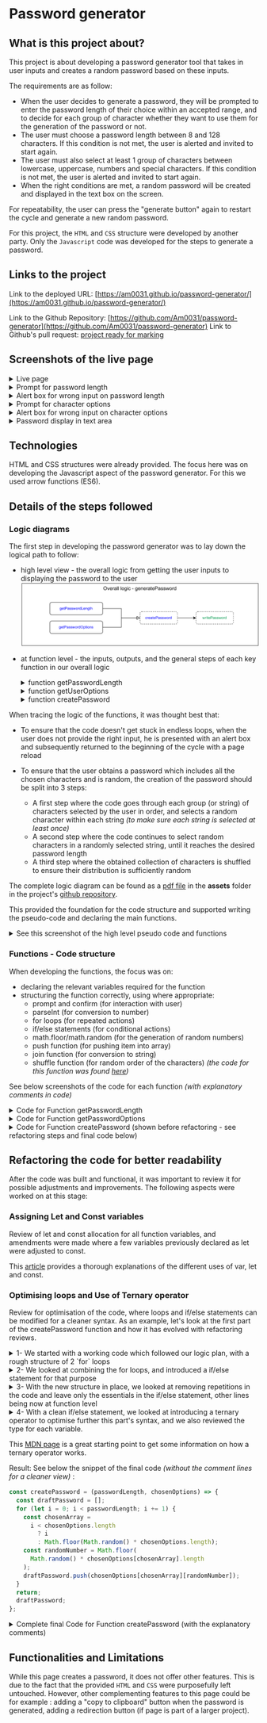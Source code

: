 # Password generator

## What is this project about?

This project is about developing a password generator tool that takes in user inputs and creates a random password based on these inputs.

The requirements are as follow:

- When the user decides to generate a password, they will be prompted to enter the password length of their choice within an accepted range, and to decide for each group of character whether they want to use them for the generation of the password or not.
- The user must choose a password length between 8 and 128 characters. If this condition is not met, the user is alerted and invited to start again.
- The user must also select at least 1 group of characters between lowercase, uppercase, numbers and special characters. If this condition is not met, the user is alerted and invited to start again.
- When the right conditions are met, a random password will be created and displayed in the text box on the screen.

For repeatability, the user can press the "generate button" again to restart the cycle and generate a new random password.

For this project, the `HTML` and `CSS` structure were developed by another party. Only the `Javascript` code was developed for the steps to generate a password.

## Links to the project

Link to the deployed URL: [https://am0031.github.io/password-generator/](https://am0031.github.io/password-generator/)

Link to the Github Repository: [https://github.com/Am0031/password-generator](https://github.com/Am0031/password-generator)
Link to Github's pull request: [project ready for marking](https://github.com/Am0031/password-generator/pull/1)

## Screenshots of the live page

<details>
  <summary>Live page</summary>

![Password generator - deployed page](./assets/images/screenshot-deployedpage.png)

</details>

<details>
  <summary>Prompt for password length</summary>

![Prompt for password length](./assets/images/screenshot-plengthprompt.png)

</details>

<details>
  <summary>Alert box for wrong input on password length</summary>

![Alert for wrong input for passowrd length](./assets/images/screenshot-alertplength.png)

</details>

<details>
  <summary>Prompt for character options</summary>

![Prompt for character options](./assets/images/screenshot-optionprompt.png)

</details>

<details>
  <summary>Alert box for wrong input on character options</summary>

![Alert for wrong character options](./assets/images/screenshot-alertoption.png)

</details>

<details>
  <summary>Password display in text area</summary>

![Password display on page](./assets/images/screenshot-passwordtextarea.png)

</details>

## Technologies

HTML and CSS structures were already provided. The focus here was on developing the Javascript aspect of the password generator. For this we used arrow functions (ES6).

## Details of the steps followed

### Logic diagrams

The first step in developing the password generator was to lay down the logical path to follow:

- high level view - the overall logic from getting the user inputs to displaying the password to the user
  ![overall logic](./assets/images/logic-overall.png)
- at function level - the inputs, outputs, and the general steps of each key function in our overall logic
    <details>
    <summary>function getPasswordLength</summary>

  ![Logic for getPasswordLength function](./assets/images/logic-plength-section1.png)

    </details>

    <details>
    <summary>function getUserOptions</summary>

  ![Logic for getPasswordOptions function](./assets/images/logic-options-section2.png)

    </details>

    <details>
    <summary>function createPassword</summary>

  ![Logic for createPassword function](./assets/images/logic-create-section3.png)

    </details>

When tracing the logic of the functions, it was thought best that:

- To ensure that the code doesn't get stuck in endless loops, when the user does not provide the right input, he is presented with an alert box and subsequently returned to the beginning of the cycle with a page reload

- To ensure that the user obtains a password which includes all the chosen characters and is random, the creation of the password should be split into 3 steps:
  - A first step where the code goes through each group (or string) of characters selected by the user in order, and selects a random character within each string _(to make sure each string is selected at least once)_
  - A second step where the code continues to select random characters in a randomly selected string, until it reaches the desired password length
  - A third step where the obtained collection of characters is shuffled to ensure their distribution is sufficiently random

The complete logic diagram can be found as a [pdf file](https://github.com/Am0031/password-generator/blob/dev/assets/password-generator-logic.pdf) in the **assets** folder in the project's [github repository](https://github.com/Am0031/password-generator/tree/dev).

This provided the foundation for the code structure and supported writing the pseudo-code and declaring the main functions.

<details>
    <summary>See this screenshot of the high level pseudo code and functions</summary>

![High level view of the code](./assets/images/screenshot-highlevel.png)

</details>

### Functions - Code structure

When developing the functions, the focus was on:

- declaring the relevant variables required for the function
- structuring the function correctly, using where appropriate:
  - prompt and confirm (for interaction with user)
  - parseInt (for conversion to number)
  - for loops (for repeated actions)
  - if/else statements (for conditional actions)
  - math.floor/math.random (for the generation of random numbers)
  - push function (for pushing item into array)
  - join function (for conversion to string)
  - shuffle function (for random order of the characters) _(the code for this function was found [here](https://stackoverflow.com/questions/2450954/how-to-randomize-shuffle-a-javascript-array))_

See below screenshots of the code for each function _(with explanatory comments in code)_

<details>
  <summary>Code for Function getPasswordLength</summary>

![getPasswordLength](./assets/images/screenshot-getPasswordLength-function.png)

</details>

<details>
  <summary>Code for Function getPasswordOptions</summary>

![getPasswordLength](./assets/images/screenshot-getPasswordOptions-function.png)

</details>

<details>
  <summary>Code for Function createPassword (shown before refactoring - see refactoring steps and final code below)</summary>

![getPasswordLength](./assets/images/screenshot-createPassword-functionP1temp.png)
![getPasswordLength](./assets/images/screenshot-createPassword-functionP2.png)

</details>

## Refactoring the code for better readability

After the code was built and functional, it was important to review it for possible adjustments and improvements.
The following aspects were worked on at this stage:

### Assigning Let and Const variables

Review of let and const allocation for all function variables, and amendments were made where a few variables previously declared as let were adjusted to const.

This [article](https://www.freecodecamp.org/news/var-let-and-const-whats-the-difference/) provides a thorough explanations of the different uses of var, let and const.

### Optimising loops and Use of Ternary operator

Review for optimisation of the code, where loops and if/else statements can be modified for a cleaner syntax.
As an example, let's look at the first part of the createPassword function and how it has evolved with refactoring reviews.

<details>
<summary> 1- We started with a working code which followed our logic plan, with a rough structure of 2 `for` loops </summary>

```javascript
//1st draft code - working
//function createPassword - 1/2 - create a temporary password based on user inputs
const createPassword = (passwordLength, chosenOptions) => {
  let draftPassword = [];

  //loop to extract 1 character from each string
  for (let i = 0; i < chosenOptions.length; i += 1) {
    let randomNumber = Math.floor(Math.random() * chosenOptions[i].length);
    draftPassword.push(chosenOptions[i][randomNumber]);
  }

  //loop to extract 1 character from randomly selected string until password length is reached
  for (let i = chosenOptions.length; i < passwordLength; i += 1) {
    let randomArray = Math.floor(Math.random() * chosenOptions.length);
    let randomNumber = Math.floor(
      Math.random() * chosenOptions[randomArray].length
    );
    draftPassword.push(chosenOptions[randomArray][randomNumber]);
  }

  return draftPassword;
};
```

</details>

<details>
<summary> 2- We looked at combining the for loops, and introduced a if/else statement for that purpose </summary>

```javascript
//refactoring - 1st pass - combining code into 1 for loop
//function createPassword - 1/2 - create a temporary password based on user inputs
const createPassword = (passwordLength, chosenOptions) => {
  let draftPassword = [];

  //loop to extract 1 character from a string until password length is reached
  for (let i = 0; i < passwordLength; i += 1) {
    if (i < chosenOptions.length) {
      let randomNumber = Math.floor(Math.random() * chosenOptions[i].length);
      draftPassword.push(chosenOptions[i][randomNumber]);
    } else {
      let randomArray = Math.floor(Math.random() * chosenOptions.length);
      let randomNumber = Math.floor(
        Math.random() * chosenOptions[randomArray].length
      );
      draftPassword.push(chosenOptions[randomArray][randomNumber]);
    }
  }

  return draftPassword;
};
```

</details>

<details>
<summary> 3- With the new structure in place, we looked at removing repetitions in the code and leave only the essentials in the if/else statement, other lines being now at function level </summary>

```javascript
//refactoring - 2nd pass - removing code repetition in loop
//function createPassword - 1/2 - create a temporary password based on user inputs
const createPassword = (passwordLength, chosenOptions) => {
  let draftPassword = [];
  let chosenArray;

  //loop to extract 1 character from a string until password length is reached
  for (let i = 0; i < passwordLength; i += 1) {
    if (i < chosenOptions.length) {
      chosenArray = i;
    } else {
      chosenArray = Math.floor(Math.random() * chosenOptions.length);
    }
    let randomNumber = Math.floor(
      Math.random() * chosenOptions[chosenArray].length
    );
    draftPassword.push(chosenOptions[chosenArray][randomNumber]);
  }

  return draftPassword;
};
```

</details>

<details>
<summary> 4- With a clean if/else statement, we looked at introducing a ternary operator to optimise further this part's syntax, and we also reviewed the type for each variable. </summary>

```javascript
//refactoring - 3rd pass - adding ternary operator and checking variable type
//function createPassword - 1/2 - create a temporary password based on user inputs
const createPassword = (passwordLength, chosenOptions) => {
  const draftPassword = [];

  //loop to extract 1 character from a string until password length is reached
  for (let i = 0; i < passwordLength; i += 1) {
    const chosenArray =
      i < chosenOptions.length
        ? i
        : Math.floor(Math.random() * chosenOptions.length);

    const randomNumber = Math.floor(
      Math.random() * chosenOptions[chosenArray].length
    );
    draftPassword.push(chosenOptions[chosenArray][randomNumber]);
  }

  return draftPassword;
};
```

</details>

This [MDN page](https://developer.mozilla.org/en-US/docs/Web/JavaScript/Reference/Operators/Conditional_Operator) is a great starting point to get some information on how a ternary operator works.

Result: See below the snippet of the final code _(without the comment lines for a cleaner view)_ :

```javascript
const createPassword = (passwordLength, chosenOptions) => {
  const draftPassword = [];
  for (let i = 0; i < passwordLength; i += 1) {
    const chosenArray =
      i < chosenOptions.length
        ? i
        : Math.floor(Math.random() * chosenOptions.length);
    const randomNumber = Math.floor(
      Math.random() * chosenOptions[chosenArray].length
    );
    draftPassword.push(chosenOptions[chosenArray][randomNumber]);
  }
  return;
  draftPassword;
};
```

<details>
  <summary>Complete final Code for Function createPassword (with the explanatory comments) </summary>

![getPasswordLength](./assets/images/screenshot-createPassword-functionP1.png)
![getPasswordLength](./assets/images/screenshot-createPassword-functionP2.png)

</details>

## Functionalities and Limitations

While this page creates a password, it does not offer other features. This is due to the fact that the provided `HTML` and `CSS` were purposefully left untouched.
However, other complementing features to this page could be for example : adding a "copy to clipboard" button when the password is generated, adding a redirection button (if page is part of a larger project).
